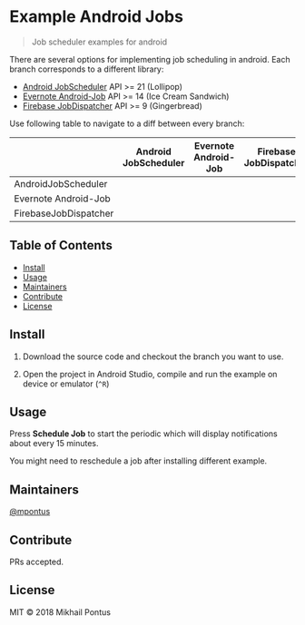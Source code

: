 # Example Android Jobs

> Job scheduler examples for android

There are several options for implementing job scheduling in android. Each branch corresponds to a different library:

- [Android JobScheduler](https://github.com/mpontus/ExampleAndroidJobs/tree/AndroidJobScheduler) API >= 21 (Lollipop)
- [Evernote Android-Job](https://github.com/mpontus/ExampleAndroidJobs/tree/EvernoteAndroidJob) API >= 14 (Ice Cream Sandwich)
- [Firebase JobDispatcher](https://github.com/mpontus/ExampleAndroidJobs/tree/FirebaseJobDispatcher) API >= 9 (Gingerbread)

Use following table to navigate to a diff between every branch:

|                     |Android JobScheduler|Evernote Android-Job|Firebase JobDispatcher|
|---------------------|--------------------|--------------------|----------------------|
|AndroidJobScheduler  |                    |                    |                      |
|Evernote Android-Job |                    |                    |                      |
|FirebaseJobDispatcher|                    |                    |                      |

## Table of Contents

- [Install](#install)
- [Usage](#usage)
- [Maintainers](#maintainers)
- [Contribute](#contribute)
- [License](#license)

## Install

1. Download the source code and checkout the branch you want to use.

2. Open the project in Android Studio, compile and run the example on device or emulator (`^R`)

## Usage

Press **Schedule Job** to start the periodic which will display notifications about every 15 minutes.

You might need to reschedule a job after installing different example.

## Maintainers

[@mpontus](https://github.com/mpontus)

## Contribute

PRs accepted.

## License

MIT © 2018 Mikhail Pontus
